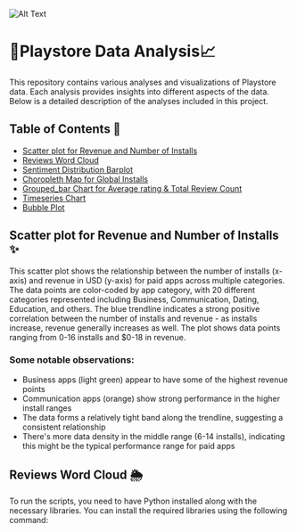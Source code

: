 ![Alt Text](https://github.com/user-attachments/assets/7dd3ca7c-028a-46d8-9c5f-a97760a92093)
#  🧸Playstore Data Analysis📈

This repository contains various analyses and visualizations of Playstore data. Each analysis provides insights into different aspects of the data. Below is a detailed description of the analyses included in this project.

## Table of Contents 🦖
- [Scatter plot for Revenue and Number of Installs](#scatterplot)
- [Reviews Word Cloud](#wordcloud)
- [Sentiment Distribution Barplot](#sentimentcarplot)
- [Choropleth Map for Global Installs](#choroplethmap)
- [Grouped_bar Chart for Average rating & Total Review Count](#groupedbarchart)
- [Timeseries Chart](#timeserieschart)
- [Bubble Plot](#bubbleplot)

## Scatter plot for Revenue and Number of Installs ✨

This scatter plot shows the relationship between the number of installs (x-axis) and revenue in USD (y-axis) for paid apps across multiple categories. The data points are color-coded by app category, with 20 different categories represented including Business, Communication, Dating, Education, and others.
The blue trendline indicates a strong positive correlation between the number of installs and revenue - as installs increase, revenue generally increases as well. The plot shows data points ranging from 0-16 installs and $0-18 in revenue.

### Some notable observations:
- Business apps (light green) appear to have some of the highest revenue points
- Communication apps (orange) show strong performance in the higher install ranges
- The data forms a relatively tight band along the trendline, suggesting a consistent relationship
- There's more data density in the middle range (6-14 installs), indicating this might be the typical performance range for paid apps


## Reviews Word Cloud 🌦
To run the scripts, you need to have Python installed along with the necessary libraries. You can install the required libraries using the following command:
